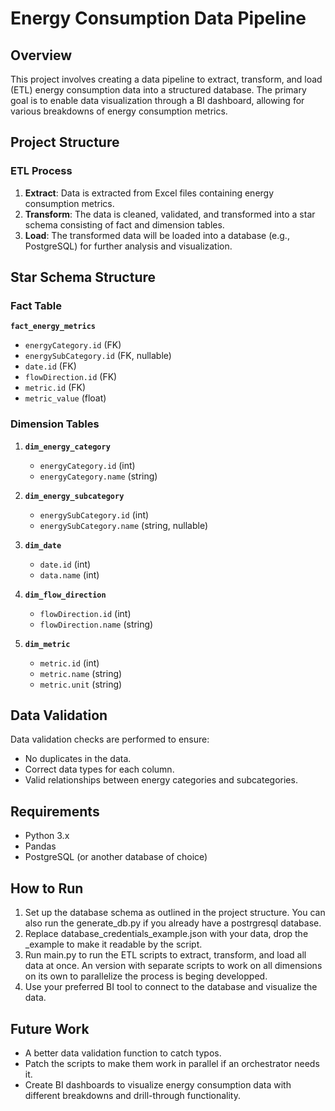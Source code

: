 # Energy Consumption Data Pipeline

## Overview
This project involves creating a data pipeline to extract, transform, and load (ETL) energy consumption data into a structured database. The primary goal is to enable data visualization through a BI dashboard, allowing for various breakdowns of energy consumption metrics.

## Project Structure

### ETL Process
1. **Extract**: Data is extracted from Excel files containing energy consumption metrics.
2. **Transform**: The data is cleaned, validated, and transformed into a star schema consisting of fact and dimension tables.
3. **Load**: The transformed data will be loaded into a database (e.g., PostgreSQL) for further analysis and visualization.

## Star Schema Structure

### Fact Table
**`fact_energy_metrics`**
- `energyCategory.id` (FK)
- `energySubCategory.id` (FK, nullable)
- `date.id` (FK)
- `flowDirection.id` (FK)
- `metric.id` (FK)
- `metric_value` (float)

### Dimension Tables
1. **`dim_energy_category`**
   - `energyCategory.id` (int)
   - `energyCategory.name` (string)

2. **`dim_energy_subcategory`**
   - `energySubCategory.id` (int)
   - `energySubCategory.name` (string, nullable)

3. **`dim_date`**
   - `date.id` (int)
   - `data.name` (int)

4. **`dim_flow_direction`**
   - `flowDirection.id` (int)
   - `flowDirection.name` (string)

5. **`dim_metric`**
   - `metric.id` (int)
   - `metric.name` (string)
   - `metric.unit` (string)

## Data Validation
Data validation checks are performed to ensure:
- No duplicates in the data.
- Correct data types for each column.
- Valid relationships between energy categories and subcategories.


## Requirements
- Python 3.x
- Pandas
- PostgreSQL (or another database of choice)

## How to Run
1. Set up the database schema as outlined in the project structure. You can also run the generate_db.py if you already have a postrgresql database.
2. Replace database_credentials_example.json with your data, drop the _example to make it readable by the script.
3. Run main.py to run the ETL scripts to extract, transform, and load all data at once. An version with separate scripts to work on all dimensions on its own to parallelize the process is beging developped.
4. Use your preferred BI tool to connect to the database and visualize the data.

## Future Work
- A better data validation function to catch typos.
- Patch the scripts to make them work in parallel if an orchestrator needs it.
- Create BI dashboards to visualize energy consumption data with different breakdowns and drill-through functionality.
